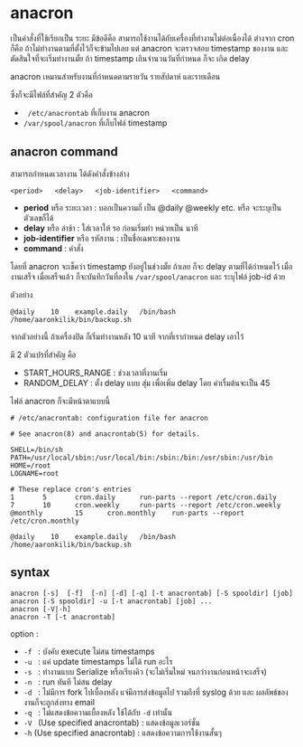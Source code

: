 # anacron
เป็นคำสั่งที่ใช้เรียกเป็น ระยะ มีข้อดีคือ สามารถใช้งานได้กับเครื่องที่ทำงานไม่ต่อเนื่องได้ ต่างจาก cron ก็คือ ถ้าไม่ทำงานตามที่ตั้งไว้ก็จะข้ามไปเลย แต่ anacron จะตรวจสอบ timestamp ของงาน และตัดสินใจที่จะเริ่มทำงานมั้ย ถ้า timestamp เกินจำนวนวันที่กำหนด ก็จะ เกิด delay

anacron เหมานสำหรับงานที่กำหนดตามรายวัน รายสัปดาห์ และรายเดือน


ซึ่งก็จะมีไฟล์ที่สำคัญ 2 ตัวคือ
- ``` /etc/anacrontab``` ที่เก็บงาน anacron
- ```/var/spool/anacron``` ที่เก็บไฟล์ timestamp

## anacron command
สามารถกำหนดเวลางาน ได้ดังคำสั่งข้างล่าง
```
<period>   <delay>   <job-identifier>   <command>
```
-  **period** หรือ ระยะเวลา : บอกเป็นความถี่ เป็น @daily @weekly etc. หรือ จะระบุเป็นตัวเลขก็ได้
-  **delay**  หรือ ล่าช้า : ใส่เวลาให้ รอ ก่อนเริ่มทำ หน่วยเป็น นาที
- **job-identifier** หรือ รหัสงาน : เป็นชื่อเฉพาะของงาน
-  **command** : คำสั่ง

โดยที่ anacron จะเช็คว่า timestamp ยังอยู่ในช่วงมั้ย ถ้าเลย ก็จะ delay ตามที่ได้กำหนดไว้ เมื่องานเสร็จ เมื่อเสร็จแล้ว ก็จะบันทึกวันที่ลงใน  ```/var/spool/anacron``` และ ระบุไฟล์ job-id ด้วย

ตัวอย่าง
```
@daily    10    example.daily   /bin/bash /home/aaronkilik/bin/backup.sh
```
จากตัวอย่างนี้ ถ้าเครื่องปิด ก็เริ่มทำงานหลัง 10 นาที จากที่เรากำหนด delay เอาไว้

มี 2 ตัวแปรที่สำคัญ คือ 
 - START_HOURS_RANGE : ช่วงเวลาที่งานเริ่ม
 - RANDOM_DELAY :  ตั้ง delay แบบ สุ่ม เพื่อเพิ่ม delay โดย ค่าเรื่มต้นจะเป็น 45

ไฟล์ anacron ก็จะมีหน้าตาแบบนี้
```
# /etc/anacrontab: configuration file for anacron

# See anacron(8) and anacrontab(5) for details.

SHELL=/bin/sh
PATH=/usr/local/sbin:/usr/local/bin:/sbin:/bin:/usr/sbin:/usr/bin
HOME=/root
LOGNAME=root

# These replace cron's entries
1       5       cron.daily      run-parts --report /etc/cron.daily
7       10      cron.weekly     run-parts --report /etc/cron.weekly
@monthly        15      cron.monthly    run-parts --report /etc/cron.monthly

@daily    10    example.daily   /bin/bash /home/aaronkilik/bin/backup.sh
```

## syntax
 ```
anacron [-s]  [-f]  [-n] [-d] [-q] [-t anacrontab] [-S spooldir] [job]
anacron [-S spooldir] -u [-t anacrontab] [job] ...
 anacron [-V|-h]
 anacron -T [-t anacrontab]
  ```

option :
-   ```-f ``` : บังคับ execute ไม่สน timestamps
-   ```-u ``` : แค่ update timestamps ไม่ได้ run อะไร
-   ```-s ``` : ทำงานแบบ Serialize หรือเรียงคิว (จะไม่เริ่มใหม่ จนกว่างานก่อนหน้าจะเสร็จ)
-   ```-n ``` : run ทันที ไม่สน delay
-   ```-d ``` : ไม่มีการ fork ไปเบื้องหลัง แจ่มีการส่งข้อมูลไป รวมถึงที่ syslog ด้วย และ ผลลัพธ์ของงานก็จะถูกส่งทาง email
-   ```-q ``` : ไม่แสดงข้อความเบื้องหลัง ใช้ได้กับ  ```-d``` เท่านั้น
-   ```-V ``` (Use specified anacrontab) :  แสดงข้อมูลเวอร์ชั่น
-   ```-h``` (Use specified anacrontab) :  แสดงข้อความการใช้งานสั้นๆ
